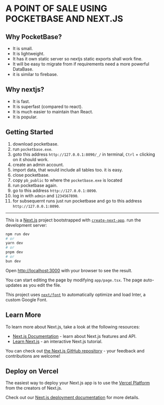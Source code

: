 # A POINT OF SALE USING POCKETBASE AND NEXT.JS
## Why PocketBase?
- It is small.
- It is lightweight.
- It has it own static server so nextjs static exports shall work fine.
- It will be easy to migrate from if requirements need a more powerful DataBase.
- it is similar to firebase.

## Why nextjs?
- It is fast.
- It is superfast (compared to react).
- It is much easier to maintain than React.
- It is popular.


## Getting Started

1. download pocketbase.
2. run `pocketbase.exe`.
3. goto this address `http://127.0.0.1:8090/_/` in terminal, `Ctrl` + clicking on it should work.
3. create an admin account.
4. import data, that would include all tables too. it is easy.
5. close pocketbase.
6. copy `pb_public` to where the `pocketbase.exe` is located
7. run pocketbase again.
8. go to this address `http://127.0.0.1:8090`.
9. log in with `admin` and `1234567890`.
10. for subsequernt runs just run pocketbase and go to this address `http://127.0.0.1:8090`.

-------------------------------------------------------------------------------
This is a [Next.js](https://nextjs.org/) project bootstrapped with [`create-next-app`](https://github.com/vercel/next.js/tree/canary/packages/create-next-app).
run the development server:

```bash
npm run dev
# or
yarn dev
# or
pnpm dev
# or
bun dev
```

Open [http://localhost:3000](http://localhost:3000) with your browser to see the result.

You can start editing the page by modifying `app/page.tsx`. The page auto-updates as you edit the file.

This project uses [`next/font`](https://nextjs.org/docs/basic-features/font-optimization) to automatically optimize and load Inter, a custom Google Font.

## Learn More

To learn more about Next.js, take a look at the following resources:

- [Next.js Documentation](https://nextjs.org/docs) - learn about Next.js features and API.
- [Learn Next.js](https://nextjs.org/learn) - an interactive Next.js tutorial.

You can check out [the Next.js GitHub repository](https://github.com/vercel/next.js/) - your feedback and contributions are welcome!

## Deploy on Vercel

The easiest way to deploy your Next.js app is to use the [Vercel Platform](https://vercel.com/new?utm_medium=default-template&filter=next.js&utm_source=create-next-app&utm_campaign=create-next-app-readme) from the creators of Next.js.

Check out our [Next.js deployment documentation](https://nextjs.org/docs/deployment) for more details.
